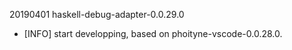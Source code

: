 

20190401 haskell-debug-adapter-0.0.29.0
  * [INFO] start developping, based on phoityne-vscode-0.0.28.0.


